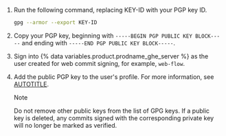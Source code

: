 1. Run the following command, replacing KEY-ID with your PGP key ID.

   ```bash copy
   gpg --armor --export KEY-ID
   ```

1. Copy your PGP key, beginning with `-----BEGIN PGP PUBLIC KEY BLOCK-----` and ending with `-----END PGP PUBLIC KEY BLOCK-----`.
1. Sign into {% data variables.product.prodname_ghe_server %} as the user created for web commit signing, for example, `web-flow`.
1. Add the public PGP key to the user's profile. For more information, see [AUTOTITLE](/authentication/managing-commit-signature-verification/adding-a-gpg-key-to-your-github-account).

   > [!NOTE]
   > Do not remove other public keys from the list of GPG keys. If a public key is deleted, any commits signed with the corresponding private key will no longer be marked as verified.
